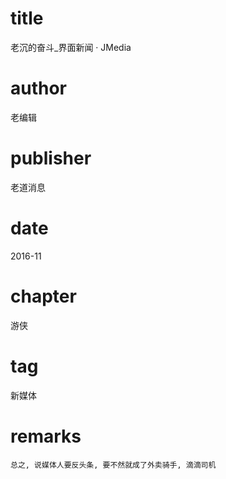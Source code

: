 # title
老沉的奋斗_界面新闻 · JMedia

# author
老编辑

# publisher
老道消息

# date
2016-11

# chapter
游侠

# tag
新媒体

# remarks
`总之, 说媒体人要反头条, 要不然就成了外卖骑手, 滴滴司机`
